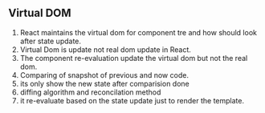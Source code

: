 ## Virtual DOM

1. React maintains the virtual dom for component tre and how should look after state update.
2. Virtual Dom is update not real dom update in React.
3. The component re-evaluation update the virtual dom but not the real dom.
4. Comparing of snapshot of previous and now code.
5. its only show the new state after comparision done
6. diffing algorithm and reconcilation method
7. it re-evaluate based on the state update just to render the template.
